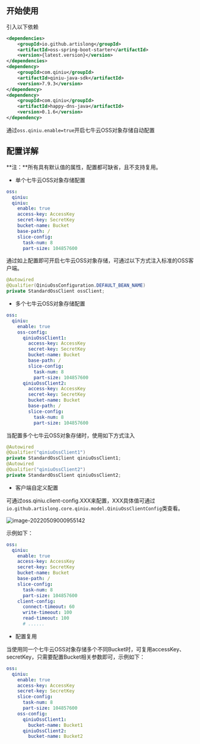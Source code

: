 ## 开始使用

引入以下依赖

```xml
<dependencies>
	<groupId>io.github.artislong</groupId>
    <artifactId>oss-spring-boot-starter</artifactId>
    <version>{latest.version}</version>
</dependencies>
<dependency>
    <groupId>com.qiniu</groupId>
    <artifactId>qiniu-java-sdk</artifactId>
    <version>7.9.3</version>
</dependency>
<dependency>
    <groupId>com.qiniu</groupId>
    <artifactId>happy-dns-java</artifactId>
    <version>0.1.6</version>
</dependency>
```

通过`oss.qiniu.enable=true`开启七牛云OSS对象存储自动配置

## 配置详解

**注：**所有具有默认值的属性，配置都可缺省，且不支持复用。

- 单个七牛云OSS对象存储配置

```yaml
oss:
  qiniu:
  qiniu:
    enable: true
    access-key: AccessKey
    secret-key: SecretKey
    bucket-name: Bucket
    base-path: /
    slice-config:
      task-num: 8
      part-size: 104857600
```

通过如上配置即可开启七牛云OSS对象存储，可通过以下方式注入标准的OSS客户端。

```java
@Autowired
@Qualifier(QiniuOssConfiguration.DEFAULT_BEAN_NAME)
private StandardOssClient ossClient;
```

- 多个七牛云OSS对象存储配置

```yaml
oss:
  qiniu:
    enable: true
    oss-config:
      qiniuOssClient1:
        access-key: AccessKey
    	secret-key: SecretKey
    	bucket-name: Bucket
    	base-path: /
    	slice-config:
      	  task-num: 8
      	  part-size: 104857600
      qiniuOssClient2:
        access-key: AccessKey
    	secret-key: SecretKey
    	bucket-name: Bucket
    	base-path: /
    	slice-config:
      	  task-num: 8
      	  part-size: 104857600
```

当配置多个七牛云OSS对象存储时，使用如下方式注入

```java
@Autowired
@Qualifier("qiniuOssClient1")
private StandardOssClient qiniuOssClient1;
@Autowired
@Qualifier("qiniuOssClient2")
private StandardOssClient qiniuOssClient2;
```

- 客户端自定义配置

可通过oss.qiniu.client-config.XXX来配置，XXX具体值可通过`io.github.artislong.core.qiniu.model.QiniuOssClientConfig`类查看。

![image-20220509000955142](C:\Users\15221\AppData\Roaming\Typora\typora-user-images\image-20220509000955142.png)

示例如下：

```yaml
oss:
  qiniu:
    enable: true
    access-key: AccessKey
    secret-key: SecretKey
    bucket-name: Bucket
    base-path: /
    slice-config:
      task-num: 8
      part-size: 104857600
    client-config:
      connect-timeout: 60
      write-timeout: 100
      read-timeout: 100
      # ......
```

- 配置复用

当使用同一个七牛云OSS对象存储多个不同Bucket时，可复用accessKey、secretKey，只需要配置Bucket相关参数即可，示例如下：

```yaml
oss:
  qiniu:
    enable: true
    access-key: AccessKey
    secret-key: SecretKey
    slice-config:
      task-num: 8
      part-size: 104857600
	oss-config:
      qiniuOssClient1:
        bucket-name: Bucket1
      qiniuOssClient2:
        bucket-name: Bucket2
```

